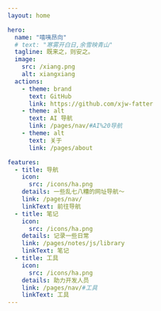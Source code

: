 ```yaml
---
layout: home

hero:
  name: "嘻咦昂向"
  # text: "寒雾开白日,余雪映青山"
  tagline: 既来之，则安之。
  image:
    src: /xiang.png
    alt: xiangxiang
  actions:
    - theme: brand
      text: GitHub
      link: https://github.com/xjw-fatter
    - theme: alt
      text: AI 导航
      link: /pages/nav/#AI%20导航
    - theme: alt
      text: 关于
      link: /pages/about

features:
  - title: 导航
    icon:
      src: /icons/ha.png
    details: 一些乱七八糟的网址导航～
    link: /pages/nav/
    linkText: 前往导航
  - title: 笔记
    icon:
      src: /icons/ha.png
    details: 记录一些日常
    link: /pages/notes/js/library
    linkText: 笔记
  - title: 工具
    icon:
      src: /icons/ha.png
    details: 助力开发人员
    link: /pages/nav/#工具
    linkText: 工具
---
```


<confetti />

<visitorPanel />